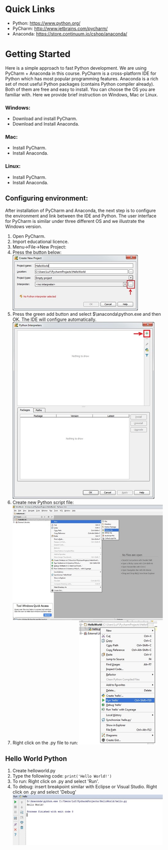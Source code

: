 
# Quick Links
* Python: https://www.python.org/ 
* PyCharm: http://www.jetbrains.com/pycharm/
* Anaconda: https://store.continuum.io/cshop/anaconda/	

# Getting Started

Here is a simple approach to fast Python development. We are using PyCharm + Anaconda in this course. PyCharm is a cross-platform IDE for Python which has most popular programming features. Anaconda is a rich set of most useful Python packages (contains Python compiler already). Both of them are free and easy to install. You can choose the OS you are familiar with. Here we provide brief instruction on Windows, Mac or Linux.

### Windows:
* Download and install PyCharm. 
* Download and Install Anaconda.

### Mac:
* Install PyCharm. 
* Install Anaconda. 

### Linux:
* Install PyCharm. 
* Install Anaconda. 

## Configuring environment:
After installation of PyCharm and Anaconda, the next step is to configure the environment and link between the IDE and Python. The user interface for PyCharm is similar under three different OS and we illustrate the Windows version.

1. Open PyCharm.
1. Import educational licence.
1. Menu->File->New Project:
1. Press the button below:
    ![new-project](images/00_newproj.jpg)
1. Press the green add button and select $\anaconda\python.exe and then OK. The IDE will configure automatically.
    ![new-project-2](images/00_newproj2.jpg)
1. Create new Python script file:
    ![ui](images/00_ui.jpg)
1. Right click on the .py file to run:
    ![run](images/00_run.jpg)

## Hello World Python
1. Create helloworld.py
1. Type the following code: ```print('Hello World!')```
1. To run: Right click on .py and select 'Run'.
1. To debug: insert breakpoint similar with Eclipse or Visual Studio. Right click on .py and select 'Debug'
![result](images/00_result.jpg)
